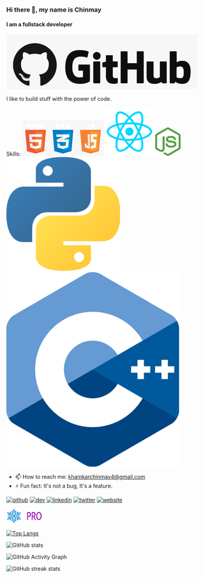 ### Hi there 👋, my name is Chinmay
#### I am a fullstack developer 
![I am a fullstack developer ](githublogo.png)

I like to build stuff with the power of code.

<!-- Skills: JAVASCRIPT, HTML, CSS, REACT, NODE, PYTHON, C++, MONGODB -->
Skills: ![js html css](html-css-and-javascript-logo-html-css-logo.png) ![react js](react.png) ![node js](nodejs.png) ![python](python.png) ![c++](c++.png)

- 📫 How to reach me: khamkarchinmay4@gmail.com 
- ⚡ Fun fact:  It's not a bug, It's a feature. 


[<img src='https://cdn.jsdelivr.net/npm/simple-icons@3.0.1/icons/github.svg' alt='github' height='40'>](https://github.com/chinmaykhamkar)  [<img src='https://cdn.jsdelivr.net/npm/simple-icons@3.0.1/icons/hashnode.svg' alt='dev' height='40'>](https://chinmaykhamkar.hashnode.dev/)  [<img src='https://cdn.jsdelivr.net/npm/simple-icons@3.0.1/icons/linkedin.svg' alt='linkedin' height='40'>](https://www.linkedin.com/in/https://www.linkedin.com/in/chinmay-khamkar-403532173//)  [<img src='https://cdn.jsdelivr.net/npm/simple-icons@3.0.1/icons/twitter.svg' alt='twitter' height='40'>](https://twitter.com/https://twitter.com/chinmaykhamkar9)  [<img src='https://cdn.jsdelivr.net/npm/simple-icons@3.0.1/icons/icloud.svg' alt='website' height='40'>](https://chinmaykhamkar.github.io/root/index.html#home)  

<a href='https://archiveprogram.github.com/'><img src='https://raw.githubusercontent.com/acervenky/animated-github-badges/master/assets/acbadge.gif' width='40' height='40'></a> <a href='https://github.com/pricing'><img src='https://raw.githubusercontent.com/acervenky/animated-github-badges/master/assets/pro.gif' width='40' height='40'></a> 

[![Top Langs](https://github-readme-stats.vercel.app/api/top-langs/?username=chinmaykhamkar)](https://github.com/anuraghazra/github-readme-stats)

![GitHub stats](https://github-readme-stats.vercel.app/api?username=chinmaykhamkar&show_icons=true&count_private=true)  

![GitHub Activity Graph](https://activity-graph.herokuapp.com/graph?username=chinmaykhamkar)  

![GitHub streak stats](https://github-readme-streak-stats.herokuapp.com/?user=chinmaykhamkar)  

